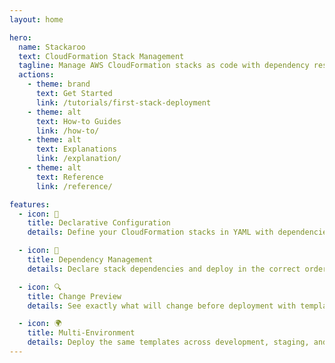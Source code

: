 ```yaml
---
layout: home

hero:
  name: Stackaroo
  text: CloudFormation Stack Management
  tagline: Manage AWS CloudFormation stacks as code with dependency resolution and change previews
  actions:
    - theme: brand
      text: Get Started
      link: /tutorials/first-stack-deployment
    - theme: alt
      text: How-to Guides
      link: /how-to/
    - theme: alt
      text: Explanations
      link: /explanation/
    - theme: alt
      text: Reference
      link: /reference/

features:
  - icon: 📝
    title: Declarative Configuration
    details: Define your CloudFormation stacks in YAML with dependencies, parameters, and context overrides.

  - icon: 🔗
    title: Dependency Management
    details: Declare stack dependencies and deploy in the correct order automatically. Reference outputs from other stacks.

  - icon: 🔍
    title: Change Preview
    details: See exactly what will change before deployment with template diffs and CloudFormation change sets.

  - icon: 🌍
    title: Multi-Environment
    details: Deploy the same templates across development, staging, and production with different parameters per context.
---
```


